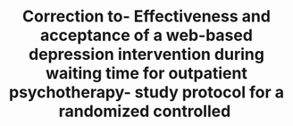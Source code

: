 --- 
abstract: '' 
authors: 
 - SD Grünzig
 -  H Baumeister
 -  J Bengel
 -  admin
 -  L Krämer
doi: '' 
featured: false 
publication: '*Trials*, NA' 
publication_short: '' 
publishDate: '2018-01-01' 
title: 'Correction to- Effectiveness and acceptance of a web-based depression intervention during waiting time for outpatient psychotherapy- study protocol for a randomized controlled ' 
url_code: '' 
url_dataset: '' 
url_pdf: '' 
url_poster: '' 
url_project: '' 
url_slides: '' 
url_source: '' 
url_video: '' 
---
